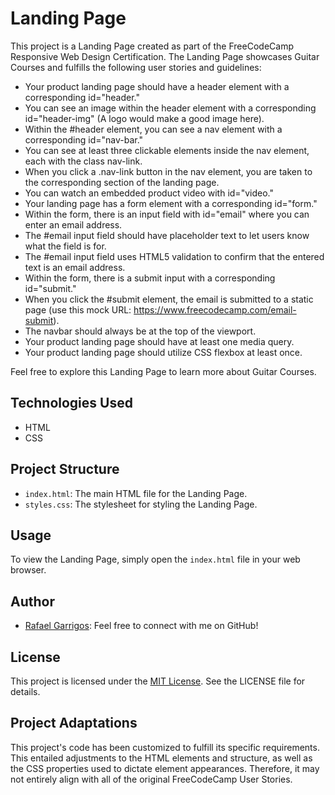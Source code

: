 # Landing Page

This project is a Landing Page created as part of the FreeCodeCamp Responsive Web Design Certification. The Landing Page showcases Guitar Courses and fulfills the following user stories and guidelines:

- Your product landing page should have a header element with a corresponding id="header."
- You can see an image within the header element with a corresponding id="header-img" (A logo would make a good image here).
- Within the #header element, you can see a nav element with a corresponding id="nav-bar."
- You can see at least three clickable elements inside the nav element, each with the class nav-link.
- When you click a .nav-link button in the nav element, you are taken to the corresponding section of the landing page.
- You can watch an embedded product video with id="video."
- Your landing page has a form element with a corresponding id="form."
- Within the form, there is an input field with id="email" where you can enter an email address.
- The #email input field should have placeholder text to let users know what the field is for.
- The #email input field uses HTML5 validation to confirm that the entered text is an email address.
- Within the form, there is a submit input with a corresponding id="submit."
- When you click the #submit element, the email is submitted to a static page (use this mock URL: https://www.freecodecamp.com/email-submit).
- The navbar should always be at the top of the viewport.
- Your product landing page should have at least one media query.
- Your product landing page should utilize CSS flexbox at least once.

Feel free to explore this Landing Page to learn more about Guitar Courses.

## Technologies Used

- HTML
- CSS

## Project Structure

- `index.html`: The main HTML file for the Landing Page.
- `styles.css`: The stylesheet for styling the Landing Page.

## Usage

To view the Landing Page, simply open the `index.html` file in your web browser.

## Author

- [Rafael Garrigos](https://github.com/garricode): Feel free to connect with me on GitHub!

## License

This project is licensed under the [MIT License](https://github.com/your-github-repo/blob/main/LICENSE). See the LICENSE file for details.

## Project Adaptations

This project's code has been customized to fulfill its specific requirements. This entailed adjustments to the HTML elements and structure, as well as the CSS properties used to dictate element appearances. Therefore, it may not entirely align with all of the original FreeCodeCamp User Stories.
